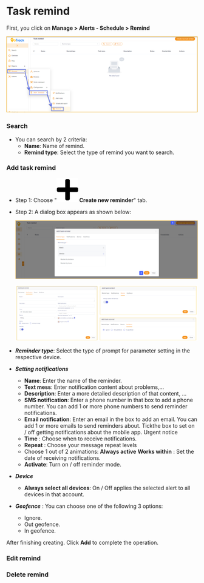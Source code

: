 # Task remind

First, you click on **Manage > Alerts - Schedule > Remind**

<span style="display:block;text-align:left">![active device ](/docs/assets/images/web-english/notifications/task-remind.png)

### Search

* You can search by 2 criteria:
    * **Name**: Name of remind.
    * **Remind type**: Select the type of remind you want to search.

### Add task remind

* Step 1: Choose "**<span class="icon-left svg-filter-tick">![Ok](/docs/assets/images/web-interface/icon/SVG/plus.svg) Create new reminder**" tab.
* Step 2: A dialog box appears as shown below:

    <span style="display:block;text-align:left">![active device ](/docs/assets/images/web-english/notifications/add-task-remind.png)

    <span style="display:block;text-align:left">![active device ](/docs/assets/images/web-english/notifications/add-task-remind-2.png)


* ***Reminder type***: Select the type of prompt for parameter setting in the respective device.

* ***Setting notifications***

    * **Name**: Enter the name of the reminder.
    * **Text mess**: Enter notification content about problems,...
    * **Description**: Enter a more detailed description of that content, ...
    * **SMS notification**: Enter a phone number in that box to add a phone number. You can add 1 or more phone numbers to send reminder notifications.
    * **Email notification**: Enter an email in the box to add an email. You can add 1 or more emails to send reminders about.
     Tick ​​the box to set on / off getting notifications about the mobile app. Urgent notice
    * **Time** : Choose when to receive notifications.
    * **Repeat** : Choose your message repeat levels
    * Choose 1 out of 2 animations:
        **Always active**
        **Works within** : Set the date of receiving notifications.
    * **Activate**: Turn on / off reminder mode.

* ***Device***
   
   * **Always select all devices**: On / Off applies the selected alert to all devices in that account.
* ***Geofence*** : You can choose one of the following 3 options:
    * Ignore.
    * Out geofence.
    * In geofence.

After finishing creating. Click **Add** to complete the operation.

### Edit remind

### Delete remind